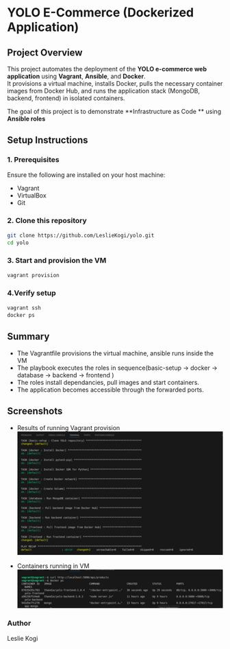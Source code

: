 # YOLO E-Commerce (Dockerized Application)

## Project Overview

This project automates the deployment of the **YOLO e-commerce web application** using **Vagrant**, **Ansible**, and **Docker**.  
It provisions a virtual machine, installs Docker, pulls the necessary container images from Docker Hub, and runs the application stack (MongoDB, backend, frontend) in isolated containers.

The goal of this project is to demonstrate **Infrastructure as Code ** using **Ansible roles**

## Setup Instructions

### 1. Prerequisites
Ensure the following are installed on your host machine:
- Vagrant
- VirtualBox
- Git

### 2. Clone this repository
```bash
git clone https://github.com/LeslieKogi/yolo.git
cd yolo
```

### 3. Start and provision the VM
```bash
vagrant provision
```

### 4.Verify setup
```bash
vagrant ssh
docker ps
```

## Summary

- The Vagrantfile provisions the virtual machine, ansible runs inside the VM
- The playbook executes the roles in sequence(basic-setup -> docker -> database -> backend -> frontend )
- The roles install dependancies, pull images and start containers.
- The application becomes accessible through the forwarded ports.

## Screenshots
- Results of running Vagrant provision
 ![Sucessful vagrant provision](./sucessful%20provision.png)

- Containers running in VM
 ![Containers running in VM ](./VM%20containers.png)

### Author 
Leslie Kogi